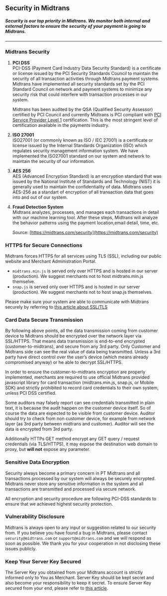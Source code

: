 ## Security in Midtrans

##### *Security is our top priority in Midtrans. We monitor both internal and external factors to ensure the security of your payment is going to Midtrans.*
------------------

### Midtrans Security

1. **PCI DSS**<br>
	PCI-DSS (Payment Card Industry Data Security Standard) is a certificate or license issued by the PCI Security Standards Council to maintain the security of all transaction activities through Midtrans payment systems. Midtrans have implemented all security standards set by the PCI Standard Council on network and payment systems to minimize any security risk that could interfere with transaction processes in our system.

	Midtrans has been audited by the QSA (Qualified Security Assessor) certified by PCI Council and currently Midtrans is PCI compliant with [PCI Service Provider Level 1](http://www.visa.com/splisting/searchGrsp.do?companyNameCriteria=midtrans) certification. This is the most stringent level of certification available in the payments industry.

2. **ISO 27001**<br>
	ISO27001 (or commonly known as ISO / IEC 27001) is a certificate or license issued by the Internal Standards Organization (ISO) which regulates security management information system. We have implemented the ISO27001 standard on our system and network to maintain the security of our information.

3. **AES 256**<br>
	AES (Advanced Encryption Standard) is an encryption standard that was issued by the National Institute of Standards and Technology (NIST) it is generally used to maintain the confidentiality of data. Midtrans uses AES-256 as a standart of encryption of all transaction data that goes into and out of our system.

4. **Fraud Detection System**<br>
	Midtrans analyzes, processes, and manages each transactions in detail with our machine learning tool. After these steps, Midtrans will analyze the behavior patterns using the payment location,email detail, time, etc.

	Source: [https://midtrans.com/security](https://midtrans.com/security)

### HTTPS for Secure Connections

Midtrans forces HTTPS for all services using TLS (SSL), including our public website and Merchant Administration Portal.

- `midtrans.min.js` is served only over HTTPS and is hosted in our server (production). We suggest merchants not to host midtrans.min.js themselve.
- `snap.js` is served only over HTTPS and is hosted in our server (production). We suggest merchants not to host snap.js themselves.

Please make sure your system are able to communicate with Midtrans securely by referring to [this article about SSL/TLS](https://blog.midtrans.com/time-to-upgrade-to-tls-version-1-2/)

### Card Data Secure Transmission

By following above points, all the data transmission coming from customer device to Midtrans should be encrypted over the network layer via SSL/HTTPS. That means data transmission is end-to-end encrypted (customer-to-midtrans), and secure from any 3rd party. Only Customer and Midtrans side can see the real value of data being transmitted. Unless a 3rd party have direct control over the user’s device (which means already compromised anyway) or he able to decrypt SSL/HTTPS.

In order to ensure the customer-to-midtrans encryption are properly implemented, merchants are required to use official Midtrans provided javascript library for card transaction (midtrans.min.js, snap.js, or Mobile SDK) and strictly prohibited to record card credentials to their own system, unless PCI DSS certified. 

Some auditors may falsely report can see credentials transmitted in plain text, it is because the audit happen on the customer device itself. So of course the data are expected to be visible from customer device. Auditor should try to check from non customer device, for example from network layer (as 3rd party between midtrans and customer). Auditor will see the data is encrypted from 3rd party.

Additionally HTTPs GET method encrypt any GET query / request credentials (via TLS/HTTPS), it may expose the destination web domain to proxy, but **will not** expose any parameter.

### Sensitive Data Encryption

Security always become a primary concern in PT Midtrans and all transactions processed by our system will always be securely encrypted. Midtrans never store any sensitive information in the system and all transactions are transmitted and processed via secure network.

All encryption and security procedure are following PCI-DSS standards to ensure that we achieved highest security protection.

### Vulnerability Disclosure

​Midtrans is always open to any input or suggestion related to our security from. If you believe you have found a bug in Midtrans, please contact `security@midtrans.com` or `support@midtrans.com` and we will respond as soon as possible. We thank you for your cooperation in not disclosing these issues publicly.

### Keep Your Server Key Secured

The Server Key you obtained from your Midtrans account is strictly informed only to You as Merchant. Server Key should be kept secret and also become your responsibility to keep it secret. To ensure Server Key secured from your end, please refer to [this article](https://blog.midtrans.com/bagaimana-cara-menyimpan-server-key-dengan-aman/).
